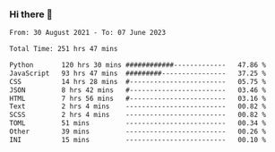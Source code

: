 ### Hi there 👋

<!--
**dominoto/dominoto** is a ✨ _special_ ✨ repository because its `README.md` (this file) appears on your GitHub profile.

Here are some ideas to get you started:

- 🔭 I’m currently working on ...
- 🌱 I’m currently learning ...
- 👯 I’m looking to collaborate on ...
- 🤔 I’m looking for help with ...
- 💬 Ask me about ...
- 📫 How to reach me: ...
- 😄 Pronouns: ...
- ⚡ Fun fact: ...
-->
<!--START_SECTION:waka-->

```txt
From: 30 August 2021 - To: 07 June 2023

Total Time: 251 hrs 47 mins

Python       120 hrs 30 mins ############-------------   47.86 %
JavaScript   93 hrs 47 mins  #########----------------   37.25 %
CSS          14 hrs 28 mins  #------------------------   05.75 %
JSON         8 hrs 42 mins   #------------------------   03.46 %
HTML         7 hrs 56 mins   #------------------------   03.16 %
Text         2 hrs 4 mins    -------------------------   00.82 %
SCSS         2 hrs 4 mins    -------------------------   00.82 %
TOML         51 mins         -------------------------   00.34 %
Other        39 mins         -------------------------   00.26 %
INI          15 mins         -------------------------   00.10 %
```

<!--END_SECTION:waka-->
